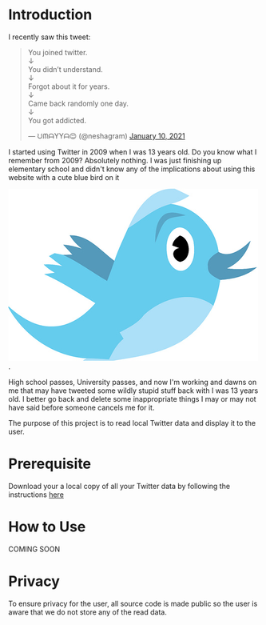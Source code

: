 # Introduction

I recently saw this tweet:

<blockquote class="twitter-tweet"><p lang="en" dir="ltr">You joined twitter. <br> ↓ <br>You didn’t understand.<br> ↓ <br>Forgot about it for years.<br> ↓ <br>Came back randomly one day.<br> ↓ <br>You got addicted.</p>&mdash; ᙀᙏᗩYYᗩ😌 (@neshagram) <a href="https://twitter.com/neshagram/status/1348245094097252355?ref_src=twsrc%5Etfw">January 10, 2021</a></blockquote> <script async src="https://platform.twitter.com/widgets.js" charset="utf-8"></script>

I started using Twitter in 2009 when I was 13 years old. Do you know what I remember from 2009? Absolutely nothing. I was just finishing up elementary school and didn't know any of the implications about using this website with a cute blue bird on it

![Twitter Logo 2009](Twitter-Logo-2009.jpg).

High school passes, University passes, and now I'm working and dawns on me that may have tweeted some wildly stupid stuff back with I was 13 years old. I better go back and delete some inappropriate things I may or may not have said before someone cancels me for it.

The purpose of this project is to read local Twitter data and display it to the user.

# Prerequisite
Download your a local copy of all your Twitter data by following the instructions [here](https://help.twitter.com/en/managing-your-account/how-to-download-your-twitter-archive)

# How to Use
COMING SOON

# Privacy
To ensure privacy for the user, all source code is made public so the user is aware that we do not store any of the read data.
